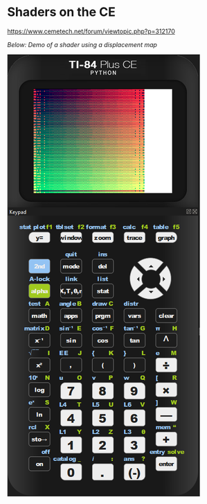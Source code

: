 # Shaders on the CE
https://www.cemetech.net/forum/viewtopic.php?p=312170

*Below: Demo of a shader using a displacement map*

![Screenshot of a shader running on an emulated calculator](/Screenshot%202025-05-24%20130622.png)
